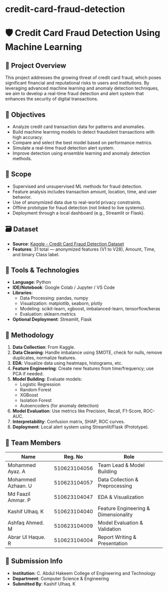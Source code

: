 # credit-card-fraud-detection

# 🛡️ Credit Card Fraud Detection Using Machine Learning

## 📄 Project Overview
This project addresses the growing threat of credit card fraud, which poses significant financial and reputational risks to users and institutions. By leveraging advanced machine learning and anomaly detection techniques, we aim to develop a real-time fraud detection and alert system that enhances the security of digital transactions.

## 🎯 Objectives
- Analyze credit card transaction data for patterns and anomalies.
- Build machine learning models to detect fraudulent transactions with high accuracy.
- Compare and select the best model based on performance metrics.
- Simulate a real-time fraud detection alert system.
- Improve detection using ensemble learning and anomaly detection methods.

## 📌 Scope
- Supervised and unsupervised ML methods for fraud detection.
- Feature analysis includes transaction amount, location, time, and user behavior.
- Use of anonymized data due to real-world privacy constraints.
- Offline prototype for fraud detection (not linked to live systems).
- Deployment through a local dashboard (e.g., Streamlit or Flask).

## 🗃️ Dataset
- **Source**: [Kaggle - Credit Card Fraud Detection Dataset](https://www.kaggle.com/datasets/mlg-ulb/creditcardfraud)
- **Features**: 31 total — anonymized features (V1 to V28), Amount, Time, and binary Class label.

## 🔧 Tools & Technologies
- **Language**: Python
- **IDE/Notebook**: Google Colab / Jupyter / VS Code
- **Libraries**:
  - Data Processing: pandas, numpy
  - Visualization: matplotlib, seaborn, plotly
  - Modeling: scikit-learn, xgboost, imbalanced-learn, tensorflow/keras
  - Evaluation: sklearn.metrics
- **Optional Deployment**: Streamlit, Flask

## 🧠 Methodology
1. **Data Collection**: From Kaggle.
2. **Data Cleaning**: Handle imbalance using SMOTE, check for nulls, remove duplicates, normalize features.
3. **EDA**: Visualize data using heatmaps, histograms, etc.
4. **Feature Engineering**: Create new features from time/frequency; use PCA if needed.
5. **Model Building**: Evaluate models:
   - Logistic Regression
   - Random Forest
   - XGBoost
   - Isolation Forest
   - Autoencoders (for anomaly detection)
6. **Model Evaluation**: Use metrics like Precision, Recall, F1-Score, ROC-AUC.
7. **Interpretability**: Confusion matrix, SHAP, ROC curves.
8. **Deployment**: Local alert system using Streamlit/Flask (Prototype).

## 👥 Team Members

| Name                  | Reg. No         | Role                                      |
|-----------------------|------------------|-------------------------------------------|
| Mohammed Ayaz. A      | 510623104056     | Team Lead & Model Building                |
| Mohammed Azhaan. U    | 510623104057     | Data Collection & Preprocessing           |
| Md Faazil Ammar. P    | 510623104047     | EDA & Visualization                       |
| Kashif Ulhaq. K       | 510623104040     | Feature Engineering & Dimensionality      |
| Ashfaq Ahmed. M       | 510623104009     | Model Evaluation & Validation             |
| Abrar Ul Haque. R     | 510623104004     | Report Writing & Presentation             |

## 📅 Submission Info
- **Institution**: C. Abdul Hakeem College of Engineering and Technology
- **Department**: Computer Science & Engineering
- **Submitted By**: Kashif Ulhaq. K
